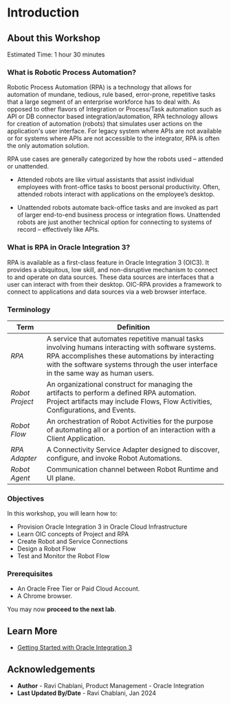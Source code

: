 # Introduction

## About this Workshop

Estimated Time: 1 hour 30 minutes


### What is Robotic Process Automation?
 Robotic Process Automation (RPA) is a technology that allows for automation of mundane, tedious, rule based, error-prone, repetitive tasks that a large segment of an enterprise workforce has to deal with. As opposed to other flavors of Integration or Process/Task automation such as API or DB connector based integration/automation, RPA technology allows for creation of automation (robots) that simulates user actions on the application's user interface. For legacy system where APIs are not available or for systems where APIs are not accessible to the integrator, RPA is often the only automation solution.

RPA use cases are generally categorized by how the robots used – attended or unattended.

- Attended robots are like virtual assistants that assist individual employees with front-office tasks to boost personal productivity. Often, attended robots interact with applications on the employee’s desktop.

- Unattended robots automate back-office tasks and are invoked as part of larger end-to-end business process or integration flows. Unattended robots are just another technical option for connecting to systems of record – effectively like APIs.

### What is RPA in Oracle Integration 3?
RPA is available as a first-class feature in Oracle Integration 3 (OIC3). It provides a ubiquitous, low skill, and non-disruptive mechanism to connect to and operate on data sources. These data sources are interfaces that a user can interact with from their desktop. OIC-RPA provides a framework to connect to applications and data sources via a web browser interface.

### Terminology
| Term          | Definition    |
| ------------- |---------------|
| *RPA*  | A service that automates repetitive manual tasks involving humans  interacting with software systems. RPA accomplishes these automations by interacting with the software systems through the user interface in the same way as human users. |
| *Robot Project* | An organizational construct for managing the artifacts to perform a defined RPA automation. Project artifacts may include Flows, Flow Activities, Configurations, and Events. |
| *Robot Flow* | An orchestration of Robot Activities for the purpose of automating all or a portion of an interaction with a Client Application. |
|*RPA Adapter*| A Connectivity Service Adapter designed to discover, configure, and invoke Robot Automations. |
| *Robot Agent* | Communication channel between Robot Runtime and UI plane. |


### Objectives

In this workshop, you will learn how to:

* Provision Oracle Integration 3 in Oracle Cloud Infrastructure
* Learn OIC concepts of Project and RPA
* Create Robot and Service Connections
* Design a Robot Flow
* Test and Monitor the Robot Flow

### Prerequisites

* An Oracle Free Tier or Paid Cloud Account.
* A Chrome browser.

You may now **proceed to the next lab**.

## Learn More

* [Getting Started with Oracle Integration 3](https://docs.oracle.com/en/cloud/paas/application-integration/index.html)

## Acknowledgements

* **Author** - Ravi Chablani, Product Management - Oracle Integration
* **Last Updated By/Date** - Ravi Chablani, Jan 2024
